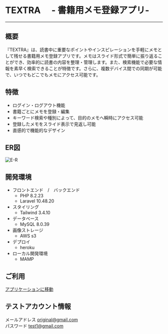 # TEXTRA   　- 書籍用メモ登録アプリ-
___
## 概要

『TEXTRA』は、読書中に重要なポイントやインスピレーションを手軽にメモとして残せる書籍用メモ登録アプリです。メモはスライド形式で簡単に振り返ることができ、効率的に読書の内容を整理・管理します。また、検索機能で必要な情報を素早く検索できることが特徴です。さらに、複数デバイス間での同期が可能で、いつでもどこでもメモにアクセス可能です。

## 特徴
- ログイン・ログアウト機能
- 書籍ごとにメモを登録・編集
- キーワード検索や種別によって、目的のメモへ瞬時にアクセス可能
- 登録したメモをスライド表示で見返し可能
- 直感的で機能的なデザイン

## ER図

![E-R](https://github.com/user-attachments/assets/31c8ca7c-d2e4-4588-89cb-485e6d359d42)



## 開発環境
- フロントエンド　/　バックエンド 
  - PHP 8.2.23 
  - Laravel 10.48.20  
- スタイリング
  - Tailwind 3.4.10
- データベース
  - MySQL 8.0.39  
- 画像ストレージ
  - AWS s3
- デプロイ
  - heroku
- ローカル開発環境
  - MAMP


## ご利用
[アプリケーションに移動](https://book-memo-application-e17d5ea20201.herokuapp.com)

## テストアカウント情報
メールアドレス original@gmail.com  
パスワード test1@gmail.com
